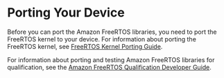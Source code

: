 # Porting Your Device<a name="porting-guide"></a>

Before you can port the Amazon FreeRTOS libraries, you need to port the FreeRTOS kernel to your device\. For information about porting the FreeRTOS kernel, see [FreeRTOS Kernel Porting Guide](http://www.freertos.org/FreeRTOS-porting-guide.html)\.

For information about porting and testing Amazon FreeRTOS libraries for qualification, see the [Amazon FreeRTOS Qualification Developer Guide](https://github.com/aws/amazon-freertos/blob/master/tests/Amazon%20FreeRTOS%20Qualification%20Developer%20Guide.pdf)\.